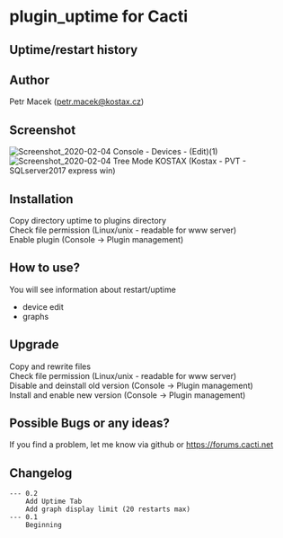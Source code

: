 # plugin_uptime for Cacti

## Uptime/restart history

## Author
Petr Macek (petr.macek@kostax.cz)

## Screenshot
![Screenshot_2020-02-04 Console - Devices - (Edit)(1)](https://user-images.githubusercontent.com/26485719/73781128-07cd9e00-4790-11ea-9071-ccd08ecc937b.png)
![Screenshot_2020-02-04 Tree Mode KOSTAX (Kostax - PVT - SQLserver2017 express win)](https://user-images.githubusercontent.com/26485719/73781130-09976180-4790-11ea-8427-b91634272bd8.png)



## Installation
Copy directory uptime to plugins directory  
Check file permission (Linux/unix - readable for www server)  
Enable plugin (Console -> Plugin management)  

## How to use?
You will see information about restart/uptime 
- device edit
- graphs 
    
## Upgrade    
Copy and rewrite files  
Check file permission (Linux/unix - readable for www server)  
Disable and deinstall old version (Console -> Plugin management)  
Install and enable new version (Console -> Plugin management)   
    
## Possible Bugs or any ideas?
If you find a problem, let me know via github or https://forums.cacti.net
   

## Changelog
	--- 0.2
		Add Uptime Tab
		Add graph display limit (20 restarts max)
	--- 0.1
		Beginning



